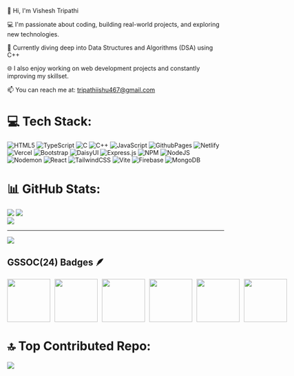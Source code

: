 👋 Hi, I'm Vishesh Tripathi

💻 I'm passionate about coding, building real-world projects, and exploring new technologies.

🚀 Currently diving deep into Data Structures and Algorithms (DSA) using C++

🌐 I also enjoy working on web development projects and constantly improving my skillset.

📫 You can reach me at: tripathiishu467@gmail.com


# 💻 Tech Stack:
![HTML5](https://img.shields.io/badge/html5-%23E34F26.svg?style=for-the-badge&logo=html5&logoColor=white) ![TypeScript](https://img.shields.io/badge/typescript-%23007ACC.svg?style=for-the-badge&logo=typescript&logoColor=white) ![C](https://img.shields.io/badge/c-%2300599C.svg?style=for-the-badge&logo=c&logoColor=white) ![C++](https://img.shields.io/badge/c++-%2300599C.svg?style=for-the-badge&logo=c%2B%2B&logoColor=white) ![JavaScript](https://img.shields.io/badge/javascript-%23323330.svg?style=for-the-badge&logo=javascript&logoColor=%23F7DF1E) ![GithubPages](https://img.shields.io/badge/github%20pages-121013?style=for-the-badge&logo=github&logoColor=white) ![Netlify](https://img.shields.io/badge/netlify-%23000000.svg?style=for-the-badge&logo=netlify&logoColor=#00C7B7) ![Vercel](https://img.shields.io/badge/vercel-%23000000.svg?style=for-the-badge&logo=vercel&logoColor=white) ![Bootstrap](https://img.shields.io/badge/bootstrap-%238511FA.svg?style=for-the-badge&logo=bootstrap&logoColor=white) ![DaisyUI](https://img.shields.io/badge/daisyui-5A0EF8?style=for-the-badge&logo=daisyui&logoColor=white) ![Express.js](https://img.shields.io/badge/express.js-%23404d59.svg?style=for-the-badge&logo=express&logoColor=%2361DAFB) ![NPM](https://img.shields.io/badge/NPM-%23CB3837.svg?style=for-the-badge&logo=npm&logoColor=white) ![NodeJS](https://img.shields.io/badge/node.js-6DA55F?style=for-the-badge&logo=node.js&logoColor=white) ![Nodemon](https://img.shields.io/badge/NODEMON-%23323330.svg?style=for-the-badge&logo=nodemon&logoColor=%BBDEAD) ![React](https://img.shields.io/badge/react-%2320232a.svg?style=for-the-badge&logo=react&logoColor=%2361DAFB) ![TailwindCSS](https://img.shields.io/badge/tailwindcss-%2338B2AC.svg?style=for-the-badge&logo=tailwind-css&logoColor=white) ![Vite](https://img.shields.io/badge/vite-%23646CFF.svg?style=for-the-badge&logo=vite&logoColor=white) ![Firebase](https://img.shields.io/badge/firebase-a08021?style=for-the-badge&logo=firebase&logoColor=ffcd34) ![MongoDB](https://img.shields.io/badge/MongoDB-%234ea94b.svg?style=for-the-badge&logo=mongodb&logoColor=white)
# 📊 GitHub Stats:
![](https://github-readme-stats.vercel.app/api?username=Vishesh-Tripathi&theme=dark&hide_border=false&include_all_commits=false&count_private=false)
![](https://github-readme-streak-stats.herokuapp.com/?user=Vishesh-Tripathi&theme=dark&hide_border=false)<br/>
![](https://github-readme-stats.vercel.app/api/top-langs/?username=Vishesh-Tripathi&theme=dark&hide_border=false&include_all_commits=false&count_private=false&layout=compact)

---
[![](https://visitcount.itsvg.in/api?id=Vishesh-Tripathi&icon=0&color=0)](https://visitcount.itsvg.in)

## GSSOC(24) Badges 🪶
<div style='display:flex; align-items:center; gap: 10px;' align='center'>
<img src="https://github.com/GSSoC24/Postman-Challenge/blob/main/docs/assets/Postman%20White.png" width="100px" height="100px" />
  <img src="https://github.com/GSSoC24/Postman-Challenge/blob/main/docs/assets/1.png" width="100px" height="100px" />
  <img src="https://github.com/GSSoC24/Postman-Challenge/blob/main/docs/assets/2.png" width="100px" height="100px" />
  <img src="https://github.com/GSSoC24/Postman-Challenge/blob/main/docs/assets/3.png" width="100px" height="100px" />
  <img src="https://github.com/GSSoC24/Postman-Challenge/blob/main/docs/assets/4.png" width="100px" height="100px" />
  <img src="https://github.com/GSSoC24/Postman-Challenge/blob/main/docs/assets/5.png" width="100px" height="100px" />


</div>

# 🔝 Top Contributed Repo:
![](https://github-contributor-stats.vercel.app/api?username=Vishesh-Tripathi&limit=5&theme=dark&combine_all_yearly_contributions=true)


<!-- Proudly created with GPRM ( https://gprm.itsvg.in ) -->

<!---
Vishesh-Tripathi/Vishesh-Tripathi is a ✨ special ✨ repository because its `README.md` (this file) appears on your GitHub profile.
You can click the Preview link to take a look at your changes.
--->
